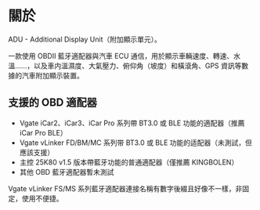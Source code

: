 # 關於

ADU - Additional Display Unit（附加顯示單元）。

一款使用 OBDII 藍牙適配器與汽車 ECU 通信，用於顯示車輛速度、轉速、水溫......，以及車内溫濕度、大氣壓力、俯仰角（坡度）和橫滾角、GPS 資訊等數據的汽車附加顯示裝置。

## 支援的 OBD 適配器 <a href="#supported-obd-adapter" id="supported-obd-adapter"></a>

* Vgate iCar2、iCar3、iCar Pro 系列帶 BT3.0 或 BLE 功能的適配器（推薦 iCar Pro BLE）
* Vgate vLinker FD/BM/MC 系列带 BT3.0 或 BLE 功能的适配器（未測試，但應該支援）
* 主控 25K80 v1.5 版本帶藍牙功能的普通適配器（僅推薦 KINGBOLEN）
* 其他 OBD 藍牙適配器暫未測試

Vgate vLinker FS/MS 系列藍牙適配器連接名稱有數字後綴且好像不一樣，非固定，使用不便捷。
